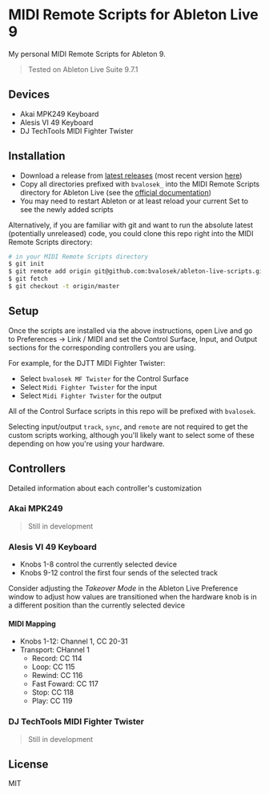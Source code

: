 # MIDI Remote Scripts for Ableton Live 9

My personal MIDI Remote Scripts for Ableton 9.

> Tested on Ableton Live Suite 9.7.1

## Devices

* Akai MPK249 Keyboard
* Alesis VI 49 Keyboard
* DJ TechTools MIDI Fighter Twister

## Installation

* Download a release from [latest releases](https://github.com/bvalosek/ableton-live-scripts/releases)
  (most recent version [here](https://github.com/bvalosek/ableton-live-scripts/releases/latest))
* Copy all directories prefixed with `bvalosek_` into the MIDI Remote Scripts
  directory for Ableton Live (see the [official documentation](https://www.ableton.com/en/help/article/install-third-party-remote-script/))
* You may need to restart Ableton or at least reload your current Set to see
  the newly added scripts

Alternatively, if you are familiar with git and want to run the absolute latest
(potentially unreleased) code, you could clone this repo right into the MIDI
Remote Scripts directory:

```bash
# in your MIDI Remote Scripts directory
$ git init
$ git remote add origin git@github.com:bvalosek/ableton-live-scripts.git
$ git fetch
$ git checkout -t origin/master
```

## Setup

Once the scripts are installed via the above instructions, open Live and go to
Preferences -> Link / MIDI and set the Control Surface, Input, and Output
sections for the corresponding controllers you are using.

For example, for the DJTT MIDI Fighter Twister:

* Select `bvalosek MF Twister` for the Control Surface
* Select `Midi Fighter Twister` for the input
* Select `Midi Fighter Twister` for the output

All of the Control Surface scripts in this repo will be prefixed with
`bvalosek`.

Selecting input/output `track`, `sync`, and `remote` are not required to get
the custom scripts working, although you'll likely want to select some of these
depending on how you're using your hardware.

## Controllers

Detailed information about each controller's customization

### Akai MPK249

> Still in development

### Alesis VI 49 Keyboard

* Knobs 1-8 control the currently selected device
* Knobs 9-12 control the first four sends of the selected track

Consider adjusting the *Takeover Mode* in the Ableton Live Preference window to
adjust how values are transitioned when the hardware knob is in a different
position than the currently selected device

#### MIDI Mapping

* Knobs 1-12: Channel 1, CC 20-31
* Transport: CHannel 1
  * Record: CC 114
  * Loop: CC 115
  * Rewind: CC 116
  * Fast Foward: CC 117
  * Stop: CC 118
  * Play: CC 119

### DJ TechTools MIDI Fighter Twister

> Still in development

## License

MIT

